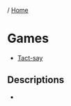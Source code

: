 / [Home](index.md)

# Games


* [Tact-say](https://github.com/tactlabs/franero)


## Descriptions 

- 

